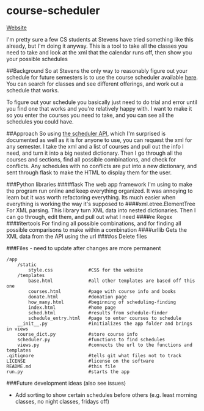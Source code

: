# course-scheduler

[Website](joshgrib.pythonanywhere.com)

I'm pretty sure a few CS students at Stevens have tried something like this already, but I'm doing it anyway. This is a tool to take all the classes you need to take and look at the xml that the calendar runs off, then show you your possible schedules

##Background
So at Stevens the only way to reasonably figure out your schedule for future semesters is to use the course scheduler available [here](https://web.stevens.edu/scheduler/). You can search for classes and see different offerings, and work out a schedule that works.

To figure out your schedule you basically just need to do trial and error until you find one that works and you're relatively happy with. I want to make it so you enter the courses you need to take, and you can see all the schedules you could have.

##Approach
So using [the scheduler API](https://www.thegreatco.com/projects/scheduler-api/), which I'm surprised is documented as well as it is for anyone to use, you can request the xml for any semester. I take the xml and a list of courses and pull out the info I need, and turn it into a big nested dictionary. Then I go through all the courses and sections, find all possible combinations, and check for conflicts. Any schedules with no conflicts are put into a new dictionary, and sent through flask to make the HTML to display them for the user.

###Python libraries
####flask
The web app framework I'm using to make the program run online and keep everything organized. It was annoying to learn but it was worth refactoring everything. Its much easier when everything is working the way it's supposed to
####xml.etree.ElementTree
For XML parsing. This library turn XML data into nested dictionaries. Then I can go through, edit them, and pull out what I need
####re
Regex
####itertools
For finding all possible combinations, and for finding all possible comparisons to make within a combination
####urllib
Gets the XML data from the API using the url
####os
Delete files

###Files - need to update after changes are more permanent
```
/app
    /static
        style.css             #CSS for the website
    /templates
        base.html             #all other templates are based off this one
        courses.html          #page with course info and books
        donate.html           #donation page
        how_many.html         #beginning of scheduling-finding
        index.html            #home page
        sched.html            #results from schedule-finder
        schedule_entry.html   #page to enter courses to schedule
    __init__.py               #initializes the app folder and brings in views
    course_dict.py            #store course info
    scheduler.py              #functions to find schedules
    views.py                  #connects the url to the functions and templates
.gitignore                    #tells git what files not to track
LICENSE                       #license on the software
README.md                     #this file
run.py                        #starts the app
```

###Future development ideas (also see issues)
* Add sorting to show certain schedules before others (e.g. least morning classes, no night classes, fridays off)
